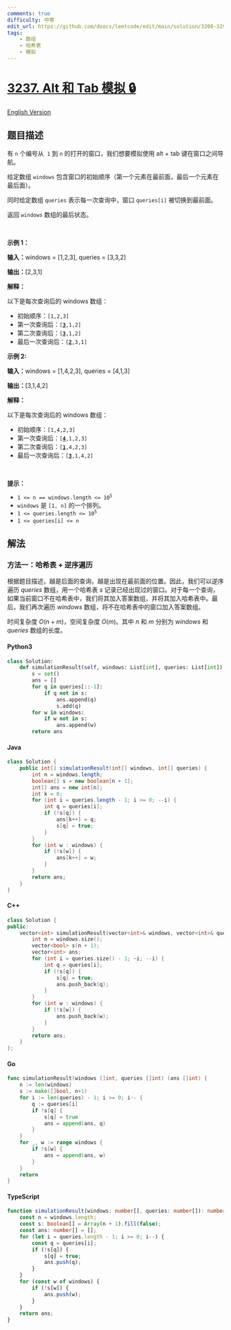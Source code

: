 ```yaml
---
comments: true
difficulty: 中等
edit_url: https://github.com/doocs/leetcode/edit/main/solution/3200-3299/3237.Alt%20and%20Tab%20Simulation/README.md
tags:
    - 数组
    - 哈希表
    - 模拟
---
```


<!-- problem:start -->

# [3237. Alt 和 Tab 模拟 🔒](https://leetcode.cn/problems/alt-and-tab-simulation)

[English Version](/solution/3200-3299/3237.Alt%20and%20Tab%20Simulation/README_EN.md)

## 题目描述

<!-- description:start -->

<p>有&nbsp;<code>n</code>&nbsp;个编号从&nbsp; <code>1</code> 到&nbsp;<code>n</code>&nbsp;的打开的窗口，我们想要模拟使用&nbsp;alt + tab 键在窗口之间导航。</p>

<p>给定数组&nbsp;<code>windows</code>&nbsp;包含窗口的初始顺序（第一个元素在最前面，最后一个元素在最后面）。</p>

<p>同时给定数组&nbsp;<code>queries</code>&nbsp;表示每一次查询中，窗口&nbsp;<code>queries[i]</code>&nbsp;被切换到最前面。</p>

<p>返回&nbsp;<code>windows</code>&nbsp;数组的最后状态。</p>

<p>&nbsp;</p>

<p><strong class="example">示例 1：</strong></p>

<div class="example-block">
<p><span class="example-io"><b>输入：</b>windows = [1,2,3], queries = [3,3,2]</span></p>

<p><strong>输出：</strong><span class="example-io">[2,3,1]</span></p>

<p><strong>解释：</strong></p>

<p>以下是每次查询后的 windows 数组：</p>

<ul>
	<li>初始顺序：<code>[1,2,3]</code></li>
	<li>第一次查询后：<code>[<u><strong>3</strong></u>,1,2]</code></li>
	<li>第二次查询后：<code>[<u><strong>3</strong></u>,1,2]</code></li>
	<li>最后一次查询后：<code>[<u><strong>2</strong></u>,3,1]</code></li>
</ul>
</div>

<p><strong class="example">示例 2:</strong></p>

<div class="example-block">
<p><span class="example-io"><b>输入：</b>windows = [1,4,2,3], queries = [4,1,3]</span></p>

<p><span class="example-io"><b>输出：</b>[3,1,4,2]</span></p>

<p><strong>解释：</strong></p>

<p>以下是每次查询后的 windows 数组：</p>

<ul>
	<li>初始顺序：<code>[1,4,2,3]</code></li>
	<li>第一次查询后：<code>[<u><strong>4</strong></u>,1,2,3]</code></li>
	<li>第二次查询后：<code>[<u><strong>1</strong></u>,4,2,3]</code></li>
	<li>最后一次查询后：<code>[<u><strong>3</strong></u>,1,4,2]</code></li>
</ul>
</div>

<p>&nbsp;</p>

<p><strong>提示：</strong></p>

<ul>
	<li><code>1 &lt;= n == windows.length &lt;= 10<sup>5</sup></code></li>
	<li><code>windows</code> 是&nbsp;<code>[1, n]</code>&nbsp;的一个排列。</li>
	<li><code>1 &lt;= queries.length &lt;= 10<sup>5</sup></code></li>
	<li><code>1 &lt;= queries[i] &lt;= n</code></li>
</ul>

<!-- description:end -->

## 解法

<!-- solution:start -->

### 方法一：哈希表 + 逆序遍历

根据题目描述，越是后面的查询，越是出现在最前面的位置。因此，我们可以逆序遍历 $\textit{queries}$ 数组，用一个哈希表 $\textit{s}$ 记录已经出现过的窗口。对于每一个查询，如果当前窗口不在哈希表中，我们将其加入答案数组，并将其加入哈希表中。最后，我们再次遍历 $\textit{windows}$ 数组，将不在哈希表中的窗口加入答案数组。

时间复杂度 $O(n + m)$，空间复杂度 $O(m)$。其中 $n$ 和 $m$ 分别为 $\textit{windows}$ 和 $\textit{queries}$ 数组的长度。

<!-- tabs:start -->

#### Python3

```python
class Solution:
    def simulationResult(self, windows: List[int], queries: List[int]) -> List[int]:
        s = set()
        ans = []
        for q in queries[::-1]:
            if q not in s:
                ans.append(q)
                s.add(q)
        for w in windows:
            if w not in s:
                ans.append(w)
        return ans
```

#### Java

```java
class Solution {
    public int[] simulationResult(int[] windows, int[] queries) {
        int n = windows.length;
        boolean[] s = new boolean[n + 1];
        int[] ans = new int[n];
        int k = 0;
        for (int i = queries.length - 1; i >= 0; --i) {
            int q = queries[i];
            if (!s[q]) {
                ans[k++] = q;
                s[q] = true;
            }
        }
        for (int w : windows) {
            if (!s[w]) {
                ans[k++] = w;
            }
        }
        return ans;
    }
}
```

#### C++

```cpp
class Solution {
public:
    vector<int> simulationResult(vector<int>& windows, vector<int>& queries) {
        int n = windows.size();
        vector<bool> s(n + 1);
        vector<int> ans;
        for (int i = queries.size() - 1; ~i; --i) {
            int q = queries[i];
            if (!s[q]) {
                s[q] = true;
                ans.push_back(q);
            }
        }
        for (int w : windows) {
            if (!s[w]) {
                ans.push_back(w);
            }
        }
        return ans;
    }
};
```

#### Go

```go
func simulationResult(windows []int, queries []int) (ans []int) {
	n := len(windows)
	s := make([]bool, n+1)
	for i := len(queries) - 1; i >= 0; i-- {
		q := queries[i]
		if !s[q] {
			s[q] = true
			ans = append(ans, q)
		}
	}
	for _, w := range windows {
		if !s[w] {
			ans = append(ans, w)
		}
	}
	return
}
```

#### TypeScript

```ts
function simulationResult(windows: number[], queries: number[]): number[] {
    const n = windows.length;
    const s: boolean[] = Array(n + 1).fill(false);
    const ans: number[] = [];
    for (let i = queries.length - 1; i >= 0; i--) {
        const q = queries[i];
        if (!s[q]) {
            s[q] = true;
            ans.push(q);
        }
    }
    for (const w of windows) {
        if (!s[w]) {
            ans.push(w);
        }
    }
    return ans;
}
```

<!-- tabs:end -->

<!-- solution:end -->

<!-- problem:end -->
